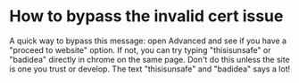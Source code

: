 # How to bypass the invalid cert issue

A quick way to bypass this message:  open Advanced and see if you have a "proceed to website" option. If not, you can try typing "thisisunsafe" or "badidea" directly in chrome on the same page. Don't do this unless the site is one you trust or develop. The text "thisisunsafe" and "badidea" says a lot!

